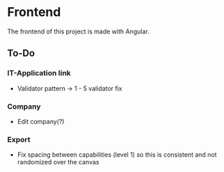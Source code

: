 # Frontend
The frontend of this project is made with Angular. 

## To-Do

### IT-Application link
* Validator pattern -> 1 - 5 validator fix

### Company
* Edit company(?)

### Export
* Fix spacing between capabilities (level 1) so this is consistent and not randomized over the canvas